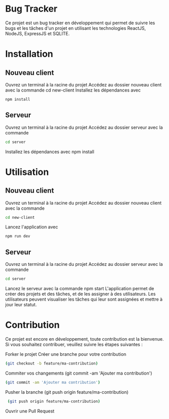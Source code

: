 # Bug Tracker
Ce projet est un bug tracker en développement qui permet de suivre les bugs et les tâches d'un projet en utilisant les technologies ReactJS, NodeJS, ExpressJS et SQLITE.

# Installation
## Nouveau client
Ouvrez un terminal à la racine du projet
Accédez au dossier nouveau client avec la commande cd new-client
Installez les dépendances avec 

```bash
npm install
```
## Serveur
Ouvrez un terminal à la racine du projet
Accédez au dossier serveur avec la commande 
```bash
cd server
```
Installez les dépendances avec npm install
# Utilisation
## Nouveau client
Ouvrez un terminal à la racine du projet
Accédez au dossier nouveau client avec la commande 
```bash
cd new-client
```
Lancez l'application avec 
```bash
npm run dev
```
## Serveur
Ouvrez un terminal à la racine du projet
Accédez au dossier serveur avec la commande 
```bash
cd server
```
Lancez le serveur avec la commande npm start
L'application permet de créer des projets et des tâches, et de les assigner à des utilisateurs. Les utilisateurs peuvent visualiser les tâches qui leur sont assignées et mettre à jour leur statut.

# Contribution
Ce projet est encore en développement, toute contribution est la bienvenue. Si vous souhaitez contribuer, veuillez suivre les étapes suivantes :

Forker le projet
Créer une branche pour votre contribution
```bash
(git checkout -b feature/ma-contribution)
```
Commiter vos changements (git commit -am 'Ajouter ma contribution')
```bash
(git commit -am 'Ajouter ma contribution')
```
Pusher la branche (git push origin feature/ma-contribution)
```bash
 (git push origin feature/ma-contribution)
 ```
Ouvrir une Pull Request
